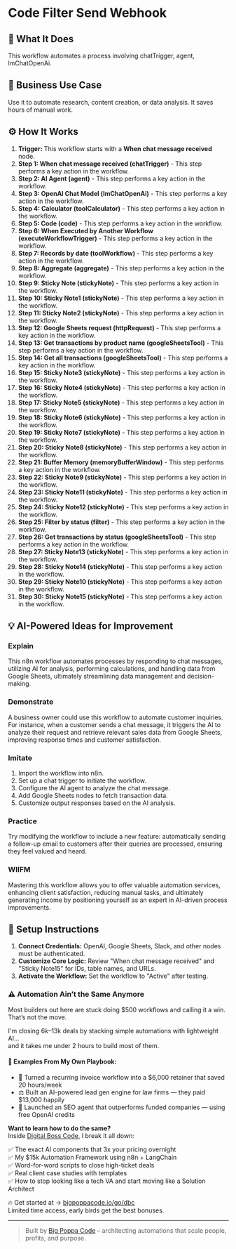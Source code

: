 # Code Filter Send Webhook

## 🚀 What It Does
This workflow automates a process involving chatTrigger, agent, lmChatOpenAi.

## 💼 Business Use Case
Use it to automate research, content creation, or data analysis. It saves hours of manual work.

## ⚙️ How It Works
1.  **Trigger:** This workflow starts with a **When chat message received** node.
2. **Step 1: When chat message received (chatTrigger)** - This step performs a key action in the workflow.
3. **Step 2: AI Agent (agent)** - This step performs a key action in the workflow.
4. **Step 3: OpenAI Chat Model (lmChatOpenAi)** - This step performs a key action in the workflow.
5. **Step 4: Calculator (toolCalculator)** - This step performs a key action in the workflow.
6. **Step 5: Code (code)** - This step performs a key action in the workflow.
7. **Step 6: When Executed by Another Workflow (executeWorkflowTrigger)** - This step performs a key action in the workflow.
8. **Step 7: Records by date (toolWorkflow)** - This step performs a key action in the workflow.
9. **Step 8: Aggregate (aggregate)** - This step performs a key action in the workflow.
10. **Step 9: Sticky Note (stickyNote)** - This step performs a key action in the workflow.
11. **Step 10: Sticky Note1 (stickyNote)** - This step performs a key action in the workflow.
12. **Step 11: Sticky Note2 (stickyNote)** - This step performs a key action in the workflow.
13. **Step 12: Google Sheets request (httpRequest)** - This step performs a key action in the workflow.
14. **Step 13: Get transactions by product name (googleSheetsTool)** - This step performs a key action in the workflow.
15. **Step 14: Get all transactions (googleSheetsTool)** - This step performs a key action in the workflow.
16. **Step 15: Sticky Note3 (stickyNote)** - This step performs a key action in the workflow.
17. **Step 16: Sticky Note4 (stickyNote)** - This step performs a key action in the workflow.
18. **Step 17: Sticky Note5 (stickyNote)** - This step performs a key action in the workflow.
19. **Step 18: Sticky Note6 (stickyNote)** - This step performs a key action in the workflow.
20. **Step 19: Sticky Note7 (stickyNote)** - This step performs a key action in the workflow.
21. **Step 20: Sticky Note8 (stickyNote)** - This step performs a key action in the workflow.
22. **Step 21: Buffer Memory (memoryBufferWindow)** - This step performs a key action in the workflow.
23. **Step 22: Sticky Note9 (stickyNote)** - This step performs a key action in the workflow.
24. **Step 23: Sticky Note11 (stickyNote)** - This step performs a key action in the workflow.
25. **Step 24: Sticky Note12 (stickyNote)** - This step performs a key action in the workflow.
26. **Step 25: Filter by status (filter)** - This step performs a key action in the workflow.
27. **Step 26: Get transactions by status (googleSheetsTool)** - This step performs a key action in the workflow.
28. **Step 27: Sticky Note13 (stickyNote)** - This step performs a key action in the workflow.
29. **Step 28: Sticky Note14 (stickyNote)** - This step performs a key action in the workflow.
30. **Step 29: Sticky Note10 (stickyNote)** - This step performs a key action in the workflow.
31. **Step 30: Sticky Note15 (stickyNote)** - This step performs a key action in the workflow.

## 💡 AI-Powered Ideas for Improvement
### Explain
This n8n workflow automates processes by responding to chat messages, utilizing AI for analysis, performing calculations, and handling data from Google Sheets, ultimately streamlining data management and decision-making.

### Demonstrate
A business owner could use this workflow to automate customer inquiries. For instance, when a customer sends a chat message, it triggers the AI to analyze their request and retrieve relevant sales data from Google Sheets, improving response times and customer satisfaction.

### Imitate
1. Import the workflow into n8n.
2. Set up a chat trigger to initiate the workflow.
3. Configure the AI agent to analyze the chat message.
4. Add Google Sheets nodes to fetch transaction data.
5. Customize output responses based on the AI analysis.

### Practice
Try modifying the workflow to include a new feature: automatically sending a follow-up email to customers after their queries are processed, ensuring they feel valued and heard.

### WIIFM
Mastering this workflow allows you to offer valuable automation services, enhancing client satisfaction, reducing manual tasks, and ultimately generating income by positioning yourself as an expert in AI-driven process improvements.

## 🔧 Setup Instructions
1. **Connect Credentials:** OpenAI, Google Sheets, Slack, and other nodes must be authenticated.
2. **Customize Core Logic:** Review "When chat message received" and "Sticky Note15" for IDs, table names, and URLs.
3. **Activate the Workflow:** Set the workflow to "Active" after testing.

### ⚠️ Automation Ain’t the Same Anymore

Most builders out here are stuck doing $500 workflows and calling it a win.  
That’s not the move.  

I'm closing $6k–$13k deals by stacking simple automations with lightweight AI...  
and it takes me under 2 hours to build most of them.

#### 🧠 Examples From My Own Playbook:
- 🔁 Turned a recurring invoice workflow into a $6,000 retainer that saved 20 hours/week  
- ⚖️ Built an AI-powered lead gen engine for law firms — they paid $13,000 happily  
- 🚀 Launched an SEO agent that outperforms funded companies — using free OpenAI credits  

**Want to learn how to do the same?**  
Inside [Digital Boss Code](https://bigpoppacode.io/go/dbc), I break it all down:

✅ The exact AI components that 3x your pricing overnight  
✅ My $15k Automation Framework using n8n + LangChain  
✅ Word-for-word scripts to close high-ticket deals  
✅ Real client case studies with templates  
✅ How to stop looking like a tech VA and start moving like a Solution Architect  

🔥 Get started at → [bigpoppacode.io/go/dbc](https://bigpoppacode.io/go/dbc)  
Limited time access, early birds get the best bonuses.

---
> Built by [Big Poppa Code](https://bigpoppacode.io) – architecting automations that scale people, profits, and purpose.
